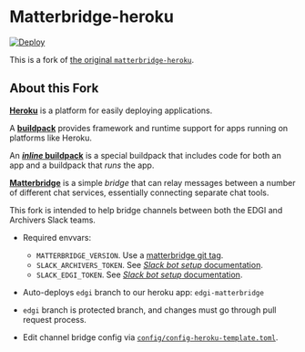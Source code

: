 # Matterbridge-heroku

[![Deploy](https://www.herokucdn.com/deploy/button.svg)](https://heroku.com/deploy)

This is a fork of [the original
`matterbridge-heroku`](https://github.com/cadecairos/matterbridge-heroku).

## About this Fork

[**Heroku**](https://www.heroku.com/what) is a platform for easily deploying
applications.

A [**buildpack**](https://docs.cloudfoundry.org/buildpacks/) provides
framework and runtime support for apps running on platforms like Heroku.

An [**_inline_ buildpack**](https://github.com/kr/heroku-buildpack-inline#readme) is a special buildpack that includes code for both an app and a
buildpack that _runs_ the app.

[**Matterbridge**](https://github.com/42wim/matterbridge#readme) is a
simple _bridge_ that can relay messages between a number of different
chat services, essentially connecting separate chat tools.

This fork is intended to help bridge channels between both the EDGI and
Archivers Slack teams.

* Required envvars:
  * `MATTERBRIDGE_VERSION`. Use a [matterbridge git tag][git-tags].
  * `SLACK_ARCHIVERS_TOKEN`. See [_Slack bot setup_ documentation][bot-setup].
  * `SLACK_EDGI_TOKEN`. See [_Slack bot setup_ documentation][bot-setup].
* Auto-deploys `edgi` branch to our heroku app: `edgi-matterbridge`
* `edgi` branch is protected branch, and changes must go through pull
  request process.
* Edit channel bridge config via [`config/config-heroku-template.toml`](config/config-heroku-template.toml).

   [bot-setup]: https://github.com/42wim/matterbridge/wiki/Slack-bot-setup
   [git-tags]: https://github.com/42wim/matterbridge/tags
